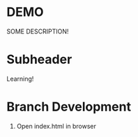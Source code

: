 # DEMO

SOME DESCRIPTION!
 # Subheader

 Learning!

 # Branch Development
 1) Open index.html in browser
 